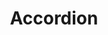 ---
title: Accordion
layout: layouts/preview.liquid
componentName: div
bodyClass: headingarea text il-formatted
slug: accordion
pagination:
    data: environments
    size: 1
    alias: environment
permalink: "{{ environment.slug }}/{{ slug }}-preview/"
---